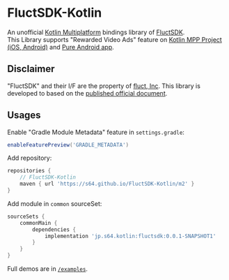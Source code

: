 # FluctSDK-Kotlin

An unofficial [Kotlin Multiplatform](https://kotlinlang.org/docs/reference/multiplatform.html) bindings library of [FluctSDK](https://github.com/voyagegroup/FluctSDK-iOS).  
This Library supports "Rewarded Video Ads" feature on [Kotlin MPP Project (iOS, Android)](./examples/mpp) and [Pure Android app](./examples/android).

## Disclaimer

"FluctSDK" and their I/F are the property of [fluct, Inc](https://corp.fluct.jp).
This library is developed to based on the [published official document](https://github.com/voyagegroup/FluctSDK-iOS/wiki).

## Usages

Enable "Gradle Module Metadata" feature in `settings.gradle`:

```groovy
enableFeaturePreview('GRADLE_METADATA')
```

Add repository:

```groovy
repositories {
    // FluctSDK-Kotlin
    maven { url 'https://s64.github.io/FluctSDK-Kotlin/m2' }
}
```

Add module in `common` sourceSet:

```groovy
sourceSets {
    commonMain {
        dependencies {
            implementation 'jp.s64.kotlin:fluctsdk:0.0.1-SNAPSHOT1'
        }
    }
}
```

Full demos are in [`/examples`](./examples).
